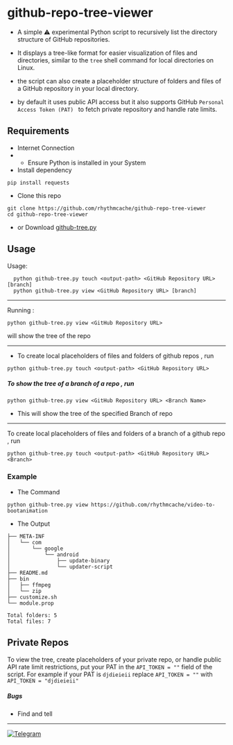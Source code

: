 # github-repo-tree-viewer

- A simple ⚠️ experimental Python script to recursively list the directory structure of GitHub repositories.

- It displays a tree-like format for easier visualization of files and directories, similar to the `tree` shell command for local directories on Linux.

-  the script can also create a placeholder structure of folders and files of a GitHub repository in your local directory.

- by default it uses public API access but it also supports GitHub `Personal Access Token (PAT) ` to fetch private repository and handle rate limits.

## Requirements
- Internet Connection
- - Ensure Python is installed in your System
- Install dependency
```
pip install requests
```
- Clone this repo
```
git clone https://github.com/rhythmcache/github-repo-tree-viewer
cd github-repo-tree-viewer
```
- or Download [github-tree.py](https://github.com/rhythmcache/github-repo-tree-viewer/releases/download/V2/github-tree.py)


## Usage
Usage:
```
  python github-tree.py touch <output-path> <GitHub Repository URL> [branch]
  python github-tree.py view <GitHub Repository URL> [branch]
```
---

Running :
```
python github-tree.py view <GitHub Repository URL>
```
 will show the tree of the repo
 
---
- To create local placeholders of files and folders of github repos , run
```
python github-tree.py touch <output-path> <GitHub Repository URL>
```


##### To show the tree of a branch of a repo , run
```
python github-tree.py view <GitHub Repository URL> <Branch Name>
```
- This will show the tree of the specified Branch of repo
---
To create local placeholders of files and folders of a branch of a github repo , run
```
python github-tree.py touch <output-path> <GitHub Repository URL> <Branch>
```

### Example
- The Command
```
python github-tree.py view https://github.com/rhythmcache/video-to-bootanimation
```
- The Output
```
├── META-INF
│   └── com
│       └── google
│           └── android
│               ├── update-binary
│               └── updater-script
├── README.md
├── bin
│   ├── ffmpeg
│   └── zip
├── customize.sh
└── module.prop

Total folders: 5
Total files: 7
```

## Private Repos
To view the tree, create placeholders of your private repo, or handle public API rate limit restrictions, put your PAT in the `API_TOKEN = ""` field of the script. For example if your PAT is `djdieieii` replace `API_TOKEN = ""` with `API_TOKEN = "djdieieii"`


##### Bugs
- Find and tell

---
[![Telegram](https://img.shields.io/badge/Telegram-Join%20Chat-blue?style=flat-square&logo=telegram)](https://t.me/ximistuffschat)


